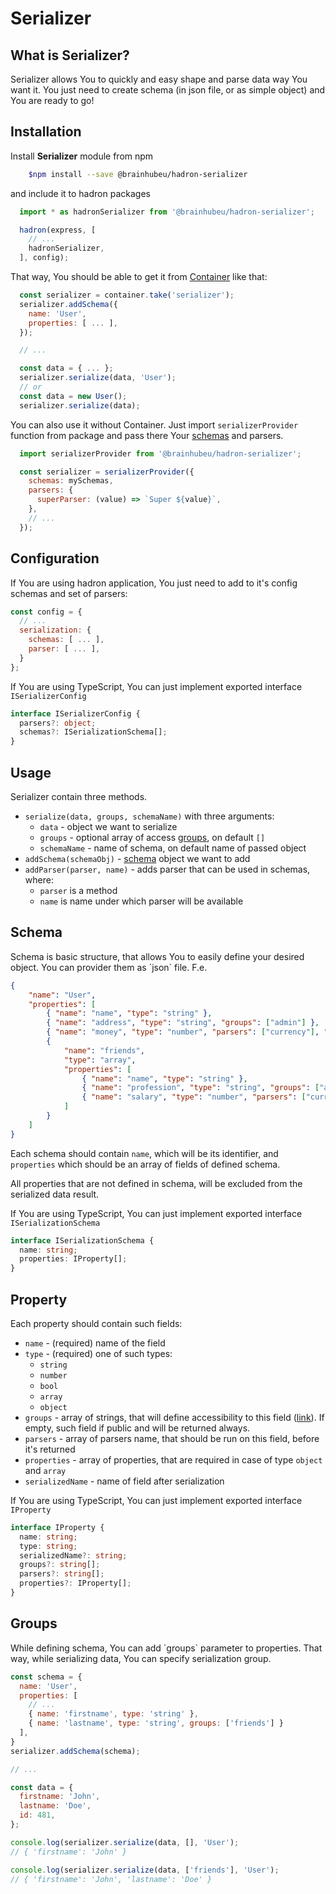 # Serializer

## What is Serializer?
Serializer allows You to quickly and easy shape and parse data way You want it. You just need to create schema (in json file, or as simple object) and You are ready to go!

## Installation
Install **Serializer** module from npm
```bash
    $npm install --save @brainhubeu/hadron-serializer
```

and include it to hadron packages

```javascript
  import * as hadronSerializer from '@brainhubeu/hadron-serializer';

  hadron(express, [
    // ...
    hadronSerializer,
  ], config);
```

That way, You should be able to get it from [Container](/core/#dependency-injection) like that:

```javascript
  const serializer = container.take('serializer');
  serializer.addSchema({
    name: 'User',
    properties: [ ... ],
  });

  // ...

  const data = { ... };
  serializer.serialize(data, 'User');
  // or
  const data = new User();
  serializer.serialize(data);
```

You can also use it without Container. Just import `serializerProvider` function from package and pass there Your [schemas](#schema) and parsers.

```javascript
  import serializerProvider from '@brainhubeu/hadron-serializer';

  const serializer = serializerProvider({
    schemas: mySchemas,
    parsers: {
      superParser: (value) => `Super ${value}`,
    },
    // ...
  });

```

## Configuration

If You are using hadron application, You just need to add to it's config schemas and set of parsers:

```javascript
const config = {
  // ...
  serialization: {
    schemas: [ ... ],
    parser: [ ... ],
  }
};
```

If You are using TypeScript, You can just implement exported interface `ISerializerConfig`

```typescript
interface ISerializerConfig {
  parsers?: object;
  schemas?: ISerializationSchema[];
}
```

## Usage

Serializer contain three methods.

- `serialize(data, groups, schemaName)` with three arguments:
    * `data` - object we want to serialize
    * `groups` - optional array of access [groups](#groups), on default `[]`
    * `schemaName` - name of schema, on default name of passed object
- `addSchema(schemaObj)` - [schema](#schema) object we want to add
- `addParser(parser, name)` - adds parser that can be used in schemas, where:
    * `parser` is a method
    * `name` is name under which parser will be available

## Schema
<div id="schema" />
Schema is basic structure, that allows You to easily define your desired object. You can provider them as `json` file. F.e.

```json
{
    "name": "User",
    "properties": [
        { "name": "name", "type": "string" },
        { "name": "address", "type": "string", "groups": ["admin"] },
        { "name": "money", "type": "number", "parsers": ["currency"], "groups": ["admin"]},
        {
            "name": "friends",
            "type": "array",
            "properties": [
                { "name": "name", "type": "string" },
                { "name": "profession", "type": "string", "groups": ["admin"] },
                { "name": "salary", "type": "number", "parsers": ["currency"] }
            ]
        }
    ]
}
```

Each schema should contain `name`, which will be its identifier, and `properties` which should be an array of fields of defined schema.

All properties that are not defined in schema, will be excluded from the serialized data result.

If You are using TypeScript, You can just implement exported interface `ISerializationSchema`

```typescript
interface ISerializationSchema {
  name: string;
  properties: IProperty[];
}
```

## Property
<div id="property" />
Each property should contain such fields:

- `name` - (required) name of the field
- `type` - (required) one of such types:
    * `string`
    * `number`
    * `bool`
    * `array`
    * `object`
- `groups` - array of strings, that will define accessibility to this field ([link](#groups)). If empty, such field if public and will be returned always.
- `parsers` - array of parsers name, that should be run on this field, before it's returned
- `properties` - array of properties, that are required in case of type `object` and `array`
- `serializedName` - name of field after serialization

If You are using TypeScript, You can just implement exported interface `IProperty`

```typescript
interface IProperty {
  name: string;
  type: string;
  serializedName?: string;
  groups?: string[];
  parsers?: string[];
  properties?: IProperty[];
}
```

## Groups
<div id="groups" />
While defining schema, You can add `groups` parameter to properties. That way, while serializing data, You can specify serialization group.

```javascript
const schema = {
  name: 'User',
  properties: [
    // ...
    { name: 'firstname', type: 'string' },
    { name: 'lastname', type: 'string', groups: ['friends'] }
  ],
}
serializer.addSchema(schema);

// ...

const data = {
  firstname: 'John',
  lastname: 'Doe',
  id: 481,
};

console.log(serializer.serialize(data, [], 'User');
// { 'firstname': 'John' }

console.log(serializer.serialize(data, ['friends'], 'User');
// { 'firstname': 'John', 'lastname': 'Doe' }

```
